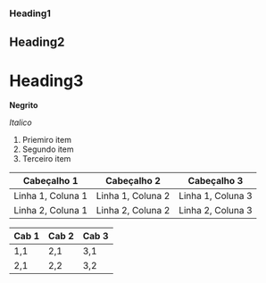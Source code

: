 ### Heading1 ###
## Heading2 ##
# Heading3 #
**Negrito**

*Italico*
1. Priemiro item
2. Segundo item
3. Terceiro item

| Cabeçalho 1   | Cabeçalho 2   | Cabeçalho 3   |
|---------------|---------------|---------------|
| Linha 1, Coluna 1 | Linha 1, Coluna 2 | Linha 1, Coluna 3 |
| Linha 2, Coluna 1 | Linha 2, Coluna 2 | Linha 2, Coluna 3 |

| Cab 1 | Cab 2 | Cab 3 |
|-------|-------|-------|
| 1,1 | 2,1 | 3,1 |
| 2,1 | 2,2 | 3,2 |

